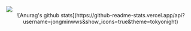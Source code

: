 <img src="https://img.shields.io/badge/Scss-green?style=flat&logo=Sass&logoColor=CC6699"/>
 <div align="center">
  ![Anurag's github stats](https://github-readme-stats.vercel.app/api?username=jongminwws&show_icons=true&theme=tokyonight)

   
 </div>
<!--
**jongminwws/jongminwws** is a ✨ _special_ ✨ repository because its `README.md` (this file) appears on your GitHub profile.

Here are some ideas to get you started:

- 🔭 I’m currently working on ...
- 🌱 I’m currently learning ...
- 👯 I’m looking to collaborate on ...
- 🤔 I’m looking for help with ...
- 💬 Ask me about ...
- 📫 How to reach me: ...
- 😄 Pronouns: ...
- ⚡ Fun fact: ...
-->
